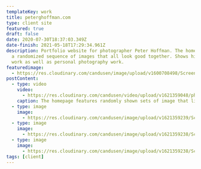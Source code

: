 ```yaml
---
templateKey: work
title: peterghoffman.com
type: client site
featured: true
draft: false
date: 2020-07-30T18:37:03.349Z
date-finish: 2021-05-18T17:29:34.961Z
description: Portfolio website for photographer Peter Hoffman. The home page is
  a randomized sequence of images that all look good together. Shows his client
  work as well as personal photography work.
featuredimage:
  - https://res.cloudinary.com/candusen/image/upload/v1600708498/Screen_Shot_2020-09-21_at_1.14.37_PM_dkv6wn.png
postContent:
  - type: video
    video:
      - https://res.cloudinary.com/candusen/video/upload/v1621359048/ph-vid_hbppgk.mp4
    caption: The homepage features randomly shown sets of image that link to each other. Each time you click an image it shows you another related set.
  - type: image
    image:
      - https://res.cloudinary.com/candusen/image/upload/v1621359239/Screen_Shot_2021-05-18_at_1.32.03_PM_honked.png
  - type: image
    image:
      - https://res.cloudinary.com/candusen/image/upload/v1621359238/Screen_Shot_2021-05-18_at_1.32.42_PM_uxfpnt.png
  - type: image
    image:
      - https://res.cloudinary.com/candusen/image/upload/v1621359238/Screen_Shot_2021-05-18_at_1.33.14_PM_vxqobg.png
tags: [client]
---
```

